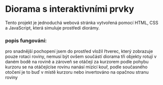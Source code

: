 # Diorama s interaktivními prvky

Tento projekt je jednoduchá webová stránka vytvořená pomocí HTML, CSS a JavaScript, která simuluje prostředí diorámy.

### popis fungování:
pro snadnější pochopení jsem do prostřed vložil řtverec, který zobrazuje pouze rotaci roviny, nemusí být ovšem součástí diorama
tři objekty rotují v daném bodě na rovině a zároveň se otáčejí za kurzorem
podle pohybu kurzoru se na otáčejícíse rovinu nanásí mizící kouř, podle současného otočení je to buď v místě kurzoru nebo invertováno na opačnou stranu roviny
